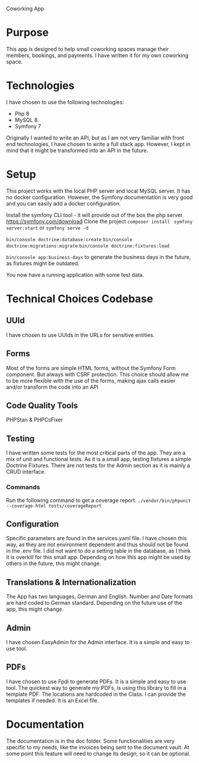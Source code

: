 Coworking App

# Purpose
This app is designed to help small coworking spaces manage their members, bookings, and payments.
I have written it for my own coworking space. 

# Technologies
I have chosen to use the following technologies:
- Php 8
- MySQL 8
- Symfony 7

Originally I wanted to write an API, but as I am not very familiar with front end technologies, I have chosen to write a full stack app.
However, I kept in mind that it might be transformed into an API in the future.

# Setup
This project works with the local PHP server and local MySQL server.
It has no docker configuration. However, the Symfony documentation is very good and you can easily add a docker configuration.

Install the symfony CLI tool - it will provide out of the box the php server
https://symfony.com/download
Clone the project
`composer install `
`symfony server:start` or `symfony serve -d`

`bin/console doctrine:database:create`
`bin/console doctrine:migrations:migrate`
`bin/console doctrine:fixtures:load`

`bin/console app:business-days`
to generate the business days in the future, as fixtures might be outdated. 

You now have a running application with some test data.

# Technical Choices Codebase
## UUId
I have chosen to use UUIds in the URLs for sensitive entities.

## Forms
Most of the forms are simple HTML forms, without the Symfony Form component. But always with CSRF protection. 
This choice should allow me to be more flexible with the use of the forms, making ajax calls easier and/or transform the code into an API

## Code Quality Tools
PHPStan & PHPCsFixer

## Testing
I have written some tests for the most critical parts of the app.
They are a mix of unit and functional tests.
As it is a small app, testing fixtures a simple Doctrine Fixtures. 
There are not tests for the Admin section as it is mainly a CRUD interface.

### Commands
Run the following command to get a coverage report.
`./vendor/bin/phpunit --coverage-html tests/coverageReport`

## Configuration 
Specific parameters are found in the services.yaml file.
I have chosen this way, as they are not environment dependent and thus should not be found in the .env file. 
I did not want to do a setting table in the database, as I think it is overkill for this small app.
Depending on how this app might be used by others in the future, this might change.

## Translations & Internationalization
The App has two languages, German and English. Number and Date formats are hard coded to German standard.
Depending on the future use of the app, this might change.

## Admin
I have chosen EasyAdmin for the Admin interface. It is a simple and easy to use tool.

## PDFs
I have chosen to use Fpdi to generate PDFs. It is a simple and easy to use tool.
The quickest way to generate my PDFs, is using this library to fill in a template PDF.
The locations are hardcoded in the Class. I can provide the templates if needed. It is an Excel file. 

# Documentation
The documentation is in the doc folder.
Some functionalities are very specific to my needs, like the invoices being sent to the document vault.
At some point this feature will need to change its design, so it can be optional. 